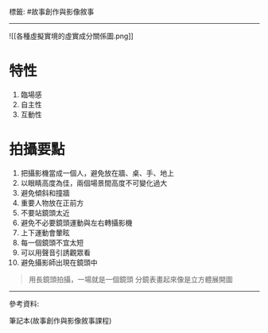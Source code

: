 標籤: #故事創作與影像敘事 

---

![[各種虛擬實境的虛實成分關係圖.png]]

# 特性

1. 臨場感
2. 自主性
3. 互動性

# 拍攝要點

1. 把攝影機當成一個人，避免放在牆、桌、手、地上
2. 以眼睛高度為佳，兩個場景間高度不可變化過大
3. 避免傾斜和撞牆
4. 重要人物放在正前方
5. 不要站鏡頭太近
6. 避免不必要鏡頭運動與左右轉攝影機
7. 上下運動會暈眩
8. 每一個鏡頭不宜太短
9. 可以用聲音引誘觀眾看
10. 避免攝影師出現在鏡頭中

> 用長鏡頭拍攝，一場就是一個鏡頭
> 分鏡表畫起來像是立方體展開圖
> 

---

參考資料:

筆記本(故事創作與影像敘事課程)